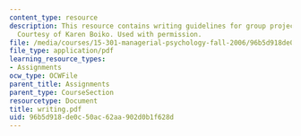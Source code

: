 ```yaml
---
content_type: resource
description: This resource contains writing guidelines for group project reports.
  Courtesy of Karen Boiko. Used with permission.
file: /media/courses/15-301-managerial-psychology-fall-2006/96b5d918de0c50ac62aa902d0b1f628d_writing.pdf
file_type: application/pdf
learning_resource_types:
- Assignments
ocw_type: OCWFile
parent_title: Assignments
parent_type: CourseSection
resourcetype: Document
title: writing.pdf
uid: 96b5d918-de0c-50ac-62aa-902d0b1f628d
---
```

